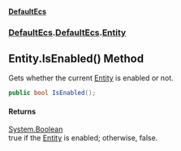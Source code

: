 #### [DefaultEcs](./index.md 'index')
### [DefaultEcs](./index.md 'index').[DefaultEcs](./DefaultEcs.md 'DefaultEcs').[Entity](./DefaultEcs-Entity.md 'DefaultEcs.Entity')
## Entity.IsEnabled() Method
Gets whether the current [Entity](./DefaultEcs-Entity.md 'DefaultEcs.Entity') is enabled or not.  
```C#
public bool IsEnabled();
```
#### Returns
[System.Boolean](https://docs.microsoft.com/en-us/dotnet/api/System.Boolean 'System.Boolean')  
true if the [Entity](./DefaultEcs-Entity.md 'DefaultEcs.Entity') is enabled; otherwise, false.  
